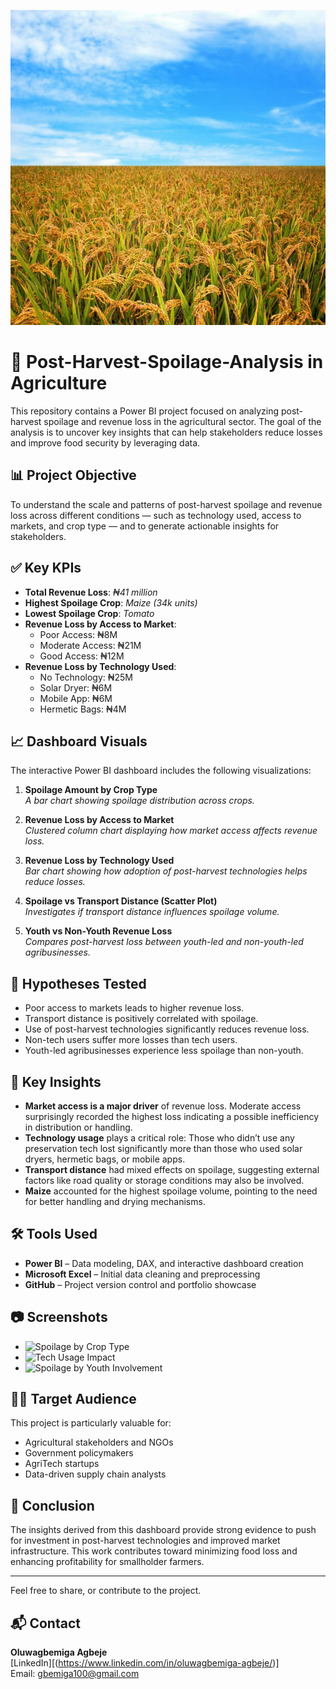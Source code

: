 ![](https://github.com/oluwagbemiga01/Post-Harvest-Spoilage-Analysis/blob/main/Screenshots/harvest.jpeg?raw=true)


# 🥦 Post-Harvest-Spoilage-Analysis in Agriculture

This repository contains a Power BI project focused on analyzing post-harvest spoilage and revenue loss in the agricultural sector. The goal of the analysis is to uncover key insights that can help stakeholders reduce losses and improve food security by leveraging data.

## 📊 Project Objective

To understand the scale and patterns of post-harvest spoilage and revenue loss across different conditions — such as technology used, access to markets, and crop type — and to generate actionable insights for stakeholders.

## ✅ Key KPIs
 
- **Total Revenue Loss**: _₦41 million_  
- **Highest Spoilage Crop**: _Maize (34k units)_  
- **Lowest Spoilage Crop**: _Tomato_  
- **Revenue Loss by Access to Market**:
  - Poor Access: ₦8M
  - Moderate Access: ₦21M
  - Good Access: ₦12M  
- **Revenue Loss by Technology Used**:
  - No Technology: ₦25M
  - Solar Dryer: ₦6M
  - Mobile App: ₦6M
  - Hermetic Bags: ₦4M

## 📈 Dashboard Visuals

The interactive Power BI dashboard includes the following visualizations:

1. **Spoilage Amount by Crop Type**  
   _A bar chart showing spoilage distribution across crops._

2. **Revenue Loss by Access to Market**  
   _Clustered column chart displaying how market access affects revenue loss._

3. **Revenue Loss by Technology Used**  
   _Bar chart showing how adoption of post-harvest technologies helps reduce losses._

4. **Spoilage vs Transport Distance (Scatter Plot)**  
   _Investigates if transport distance influences spoilage volume._

5. **Youth vs Non-Youth Revenue Loss**  
   _Compares post-harvest loss between youth-led and non-youth-led agribusinesses._

## 🧪 Hypotheses Tested

- Poor access to markets leads to higher revenue loss.
- Transport distance is positively correlated with spoilage.
- Use of post-harvest technologies significantly reduces revenue loss.
- Non-tech users suffer more losses than tech users.
- Youth-led agribusinesses experience less spoilage than non-youth.

## 🧠 Key Insights

- **Market access is a major driver** of revenue loss. Moderate access surprisingly recorded the highest loss indicating a possible inefficiency in distribution or handling. 
- **Technology usage** plays a critical role: Those who didn’t use any preservation tech lost significantly more than those who used solar dryers, hermetic bags, or mobile apps.
- **Transport distance** had mixed effects on spoilage, suggesting external factors like road quality or storage conditions may also be involved.
- **Maize** accounted for the highest spoilage volume, pointing to the need for better handling and drying mechanisms.

## 🛠 Tools Used

- **Power BI** – Data modeling, DAX, and interactive dashboard creation  
- **Microsoft Excel** – Initial data cleaning and preprocessing  
- **GitHub** – Project version control and portfolio showcase

## 📷 Screenshots


- ![Spoilage by Crop Type]([screenshots/spoilage_crop.png](https://github.com/oluwagbemiga01/Post-Harvest-Spoilage-Analysis/blob/main/Screenshots/Spoilage%20by%20crop%20type.jpg?raw=true))
- ![Tech Usage Impact]([screenshots/tech_impact.png](https://github.com/oluwagbemiga01/Post-Harvest-Spoilage-Analysis/blob/main/Screenshots/Tech%20used.jpg?raw=true))
- ![Spoilage by Youth Involvement]([screenshots/scatter.png](https://github.com/oluwagbemiga01/Post-Harvest-Spoilage-Analysis/blob/main/Screenshots/Loss%20by%20Youth%20involved.jpg?raw=true))

## 🧑‍💼 Target Audience

This project is particularly valuable for:

- Agricultural stakeholders and NGOs
- Government policymakers
- AgriTech startups
- Data-driven supply chain analysts

## 📍 Conclusion

The insights derived from this dashboard provide strong evidence to push for investment in post-harvest technologies and improved market infrastructure. This work contributes toward minimizing food loss and enhancing profitability for smallholder farmers.

---

Feel free to share, or contribute to the project.

## 📬 Contact

**Oluwagbemiga Agbeje**  
[LinkedIn][(https://www.linkedin.com/in/oluwagbemiga-agbeje/)]  
Email: gbemiga100@gmail.com
